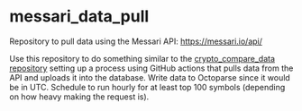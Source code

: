 # messari_data_pull
Repository to pull data using the Messari API: https://messari.io/api/


Use this repository to do something similar to the [crypto_compare_data repository](https://github.com/ries9112/crypto_compare_data) setting up a process using GitHub actions that pulls data from the API and uploads it into the database. Write data to Octoparse since it would be in UTC. Schedule to run hourly for at least top 100 symbols (depending on how heavy making the request is).

